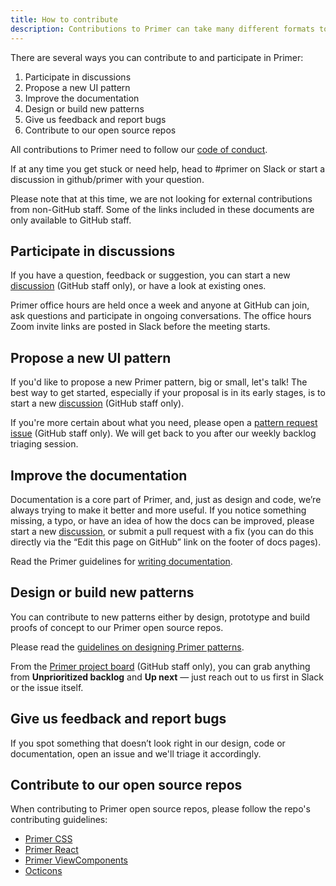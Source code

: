 ```yaml
---
title: How to contribute
description: Contributions to Primer can take many different formats to align with your skills and available time.
---
```


There are several ways you can contribute to and participate in Primer:

1. Participate in discussions
2. Propose a new UI pattern
3. Improve the documentation
4. Design or build new patterns
5. Give us feedback and report bugs
6. Contribute to our open source repos

All contributions to Primer need to follow our [code of conduct](https://github.com/github/primer/blob/main/CODE_OF_CONDUCT.md).

If at any time you get stuck or need help, head to #primer on Slack or start a discussion in github/primer with your question.

<Note>Please note that at this time, we are not looking for external contributions from non-GitHub staff. Some of the links included in these documents are only available to GitHub staff.</Note>

## Participate in discussions

If you have a question, feedback or suggestion, you can start a new [discussion](https://github.com/github/primer/discussions) (GitHub staff only), or have a look at existing ones.

Primer office hours are held once a week and anyone at GitHub can join, ask questions and participate in ongoing conversations. The office hours Zoom invite links are posted in Slack before the meeting starts.

## Propose a new UI pattern

If you'd like to propose a new Primer pattern, big or small, let's talk! The best way to get started, especially if your proposal is in its early stages, is to start a new [discussion](https://github.com/github/primer/discussions) (GitHub staff only).

If you're more certain about what you need, please open a [pattern request issue](https://github.com/github/primer/issues/new?assignees=&labels=type%3A+request&template=0-request.md&title=%5BRequest%5D+) (GitHub staff only). We will get back to you after our weekly backlog triaging session.

## Improve the documentation

Documentation is a core part of Primer, and, just as design and code, we’re always trying to make it better and more useful. If you notice something missing, a typo, or have an idea of how the docs can be improved, please start a new [discussion](https://github.com/github/primer/discussions), or submit a pull request with a fix (you can do this directly via the “Edit this page on GitHub” link on the footer of docs pages).

Read the Primer guidelines for [writing documentation](https://primer.style/contribute/documentation).

## Design or build new patterns

You can contribute to new patterns either by design, prototype and build proofs of concept to our Primer open source repos.

Please read the [guidelines on designing Primer patterns](https://primer.style/contribute/design).

From the [Primer project board](https://github.com/orgs/github/projects/2759) (GitHub staff only), you can grab anything from **Unprioritized backlog** and **Up next** — just reach out to us first in Slack or the issue itself.

## Give us feedback and report bugs

If you spot something that doesn’t look right in our design, code or documentation, open an issue and we'll triage it accordingly.

## Contribute to our open source repos

When contributing to Primer open source repos, please follow the repo's contributing guidelines:

- [Primer CSS](https://github.com/primer/css/blob/main/CONTRIBUTING.md)
- [Primer React](https://github.com/primer/react/blob/main/contributor-docs/CONTRIBUTING.md)
- [Primer ViewComponents](https://primer.style/view-components/contributing)
- [Octicons](https://github.com/primer/octicons/blob/main/CONTRIBUTING.md)
